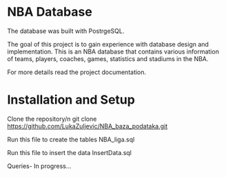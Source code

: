 # NBA Database

The database was built with PostrgeSQL.

The goal of this project is to gain experience with database design and implementation. This is an NBA database that contains various information of teams, players, coaches, games, statistics and stadiums in the NBA.

For more details read the project documentation.



# Installation and Setup

Clone the repository/n
git clone https://github.com/LukaZuljevic/NBA_baza_podataka.git

Run this file to create the tables
NBA_liga.sql

Run this file to insert the data
InsertData.sql

Queries- 
In progress...
